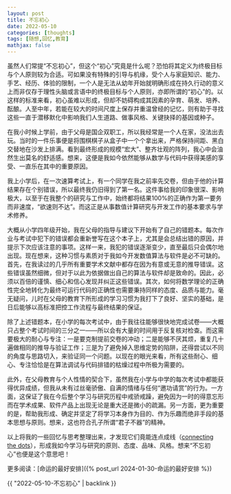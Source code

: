 ```yaml
---
layout: post
title: 不忘初心
date: 2022-05-10
categories: [thoughts]
tags: [随想,回忆,教育]
mathjax: false
---
```


虽然人们常提“不忘初心”，但这个“初心”究竟是什么呢？恐怕将其定义为终极目标与个人原则较为合适。可如果没有特殊的引导与机缘，受个人与家庭知识、能力、手艺、经历、体验的限制，一个人是无法从幼年开始就明确形成在持久行动的意义上而非仅存于理性头脑或言语中的终极目标与个人原则，亦即所谓的“初心”的。以这样的标准来看，初心虽难以形成，但却不妨碍构成其因素的孕育、萌发、培养、酝酿。人至中年，若能在较大的时间尺度上保存并重温曾经的记忆，则有助于寻找这些一直于潜移默化中影响我们人生道路、做事风格、关键抉择的基因或种子。

在我小时候上学前，由于父母是国企双职工，所以我经常是一个人在家，没法出去玩。当时的一件乐事便是将围棋棋子从盒子中一个个拿出来，严格保持间距、黑白交替地在沙发上排满。看到最终形成的规模“宏大”、整齐壮观的阵列，我心中会油然生出莫名的舒适感。想来，这便是我如今依然能够从数学与代码中获得美感的享受、一直乐在其中的重要原因。

我上小学后，在一次速算考试上，有一个同学在我之前率先交卷，但由于他的计算结果存在个别错误，所以最终我仍旧得到了第一名。这件事给我的印象很深、影响极大，以至于在我整个的研究与工作中，始终都将结果100%的正确作为第一要务而非速度，“欲速则不达”。而这正是从事数值计算研究与开发工作的基本要求与学术修养。

大概从小学四年级开始，我在父母的指导与建议下开始有了自己的错题本。每次作业与考试中犯下的错误都会重新誉写在这个本子上，尤其是会总结出错的原因，并提示下次应该注意的事项。这样一来，我犯的错误逐渐变少，直至最后只会偶尔地出现。现在想来，这种习惯与素质对于我如今开发数值算法与软件是必不可缺的。首先，在我读过的几乎所有重要学术文献中都存在因为有意或无意的推导错误。这些错误虽然细微，但对于以此为依据做出自己的算法与软件却是致命的。因此，必须以百倍的谨慎、细心和信心发现并纠正这些错误。其次，如何将数学理论的正确性完全地转化为最终可运行代码的正确性也需要秉持同样的态度、品质与能力。毫无疑问，儿时在父母的教育下所形成的学习习惯为我打下了良好、坚实的基础，是日后能够以高标准把控工作流程与最终结果的保证。

除了上述错题本，在小学的每次考试中，由于我往往能够很快地完成试卷——大概只占整个考试时间的三分之一——所以会有大量的时间用于反复核对检查。而这需要极大的耐心与专注：一是要克制提前交卷的冲动；二是能够不厌其烦，重复几十遍做相同的推导与验证工作；三是为了避免掉入思维定势的陷阱，还得尝试以不同的角度与思路切入，来验证同一个问题。以现在的眼光来看，所有这些耐心、细心、专注恰恰是在算法调试与代码排错的枯燥过程中所极为需要的。

此外，在父母教育与个人性情的契合下，虽然我在小学与中学的每次考试中都能获得优异成绩，但我从未有过丝毫骄傲、自满的情绪与任何“邀功请赏”的行为。一方面，这保证了我在今后整个学习与研究历程中戒骄戒躁，避免因为一时的得意忘形而在学术成果、软件产品上出现无论是重大还是微小的疏漏。另一方面，更为重要的是，帮助我形成、确定并坚定了将学习本身作为目的、作为乐趣而绝非手段的基本思想与原则。想来，这也符合孔子所谓“君子不器”的精神。

以上将我的一些回忆与思考整理出来，才发现它们竟能连点成线（[connecting the dots](https://news.stanford.edu/2005/06/14/jobs-061505/)），形成我如今学习与研究的原则、态度、品味、风格。想来“不忘初心”也便是这个意思吧！

更多阅读：[命运的最好安排]({% post_url 2024-01-30-命运的最好安排 %})

{{ "2022-05-10-不忘初心" | backlink }}

